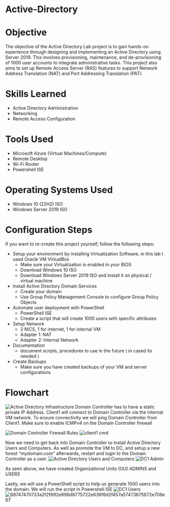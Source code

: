 # Active-Directory

# Objective
The objective of the Active Directory Lab project is to gain hands-on experience through designing and implementing an Active Directory using Server 2019. This involves provisioning, maintenance, and de-provisioning of 1000 user accounts to integrate administrative tasks. This project also aims to set up Remote Access Server (RAS) features to support Network Address Translation (NAT) and Port Addressing Translation (PAT).


# Skills Learned
- Active Directory Administration
- Networking
- Remote Access Configuration

# Tools Used
- Microsoft Azure (Virtual Machines/Compute)
- Remote Desktop
- Wi-Fi Router
- Powershell ISE

# Operating Systems Used
- Windows 10 (22H2) ISO
- Windows Server 2019 ISO

# Configuration Steps
If you want to re-create this project yourself, follow the following steps:
- Setup your environment by installing Virtualization Software, in this lab I used Oracle VM VirtualBox
  - Make sure your Virtualization is enabled in your BIOS
  - Download Windows 10 ISO
  - Download Windows Server 2019 ISO and install it on physical / virtual machine
- Install Active Directory Domain Services
  - Create your domain
  - Use Group Policy Management Console to configure Group Policy Objects
- Automate user deployment with PowerShell
  - PowerShell ISE
  - Create a script that will create 1000 users with specific attributes
- Setup Network
  - 2 NICS, 1 for internet, 1 for internal VM
  - Adapter 1: NAT
  - Adapter 2: Internal Network
- Documentation
  - document scripts, procedures to use in the future ( in cased its needed )
- Create Backups
  - Make sure you have created backups of your VM and server configurations

# Flowchart
![Active Directory Infrastructure](https://github.com/timuakhm/Active-Directory/assets/171197854/1c0b53b4-1e7a-4c3b-b371-c2c8197c388e)
Domain Controller has to have a static private IP Address. Client1 will connect to Domain Controller via the internal VM network. To ensure connectivity we will ping Domain Controller from Client1. Make sure to enable ICMPv4 on the Domain Controller firewall


![Domain Controller Firewall Rules](https://github.com/timuakhm/Active-Directory/assets/171197854/234a21ef-dc1f-4231-85d4-9e4f93159c51)
![client1 cmd](https://github.com/timuakhm/Active-Directory/assets/171197854/f3591107-c0b8-41fd-9cc7-25362369f4e9)

Now we need to get back into Domain Controller to install Active Directory Users and Computers. As well as promote the VM to DC, and setup a new forest "mydomain.com" afterwards, restart and login to the Domain Controller as a user.
![Active Directory Users and Computers](https://github.com/timuakhm/Active-Directory/assets/171197854/70b629b9-9c73-4089-b9ff-38ab1ab17337)
![DC1 Admin](https://github.com/timuakhm/Active-Directory/assets/171197854/59205e9b-ad74-4811-bd63-64be37dd036f) 

As seen above, we have created Organizational Units (OU) _ADMINS_ and _USERS_


Lastly, we will use a PowerShell script to help us generate 1000 users into the domain. We will run the script in Powershell ISE
![DC1 Users](https://github.com/timuakhm/Active-Directory/assets/171197854/554efbdb-d106-4995-ab19-03755814d29c)
![68747470733a2f2f692e696d6775722e636f6d2f457a57473875672e706e67](https://github.com/timuakhm/Active-Directory/assets/171197854/161510e3-5d52-4b54-a456-67aec6563738)



